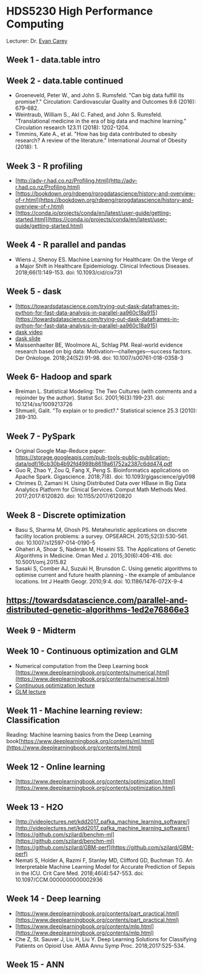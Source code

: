 # HDS5230 High Performance Computing

Lecturer: Dr. [Evan Carey](https://www.slu.edu/slucor/faculty/carey-evan.php)

## Week 1 - data.table intro

## Week 2 - data.table continued

- Groeneveld, Peter W., and John S. Rumsfeld. "Can big data fulfill its promise?." Circulation: Cardiovascular Quality and Outcomes 9.6 (2016): 679-682.
- Weintraub, William S., Akl C. Fahed, and John S. Rumsfeld. "Translational medicine in the era of big data and machine learning." Circulation research 123.11 (2018): 1202-1204.
- Timmins, Kate A., et al. "How has big data contributed to obesity research? A review of the literature." International Journal of Obesity (2018): 1.

## Week 3 - R profiling

- [http://adv-r.had.co.nz/Profiling.html](http://adv-r.had.co.nz/Profiling.html)
- [https://bookdown.org/rdpeng/rprogdatascience/history-and-overview-of-r.html](https://bookdown.org/rdpeng/rprogdatascience/history-and-overview-of-r.html)
- [https://conda.io/projects/conda/en/latest/user-guide/getting-started.html](https://conda.io/projects/conda/en/latest/user-guide/getting-started.html)

## Week 4 - R parallel and pandas

- Wiens J, Shenoy ES. Machine Learning for Healthcare: On the Verge of a Major Shift in Healthcare Epidemiology.  Clinical Infectious Diseases. 2018;66(1):149-153. doi: 10.1093/cid/cix731



## Week 5 - dask

- [https://towardsdatascience.com/trying-out-dask-dataframes-in-python-for-fast-data-analysis-in-parallel-aa960c18a915](https://towardsdatascience.com/trying-out-dask-dataframes-in-python-for-fast-data-analysis-in-parallel-aa960c18a915)
- [dask video](https://www.youtube.com/watch?v=tQBovBvSDvA)
- [dask slide](https://tomaugspurger.github.io/slides/scalable-ml.pdf)
- Maissenhaelter BE, Woolmore AL, Schlag PM. Real-world evidence research based on big data: Motivation—challenges—success factors.  Der Onkologe. 2018;24(S2):91-98. doi: 10.1007/s00761-018-0358-3

## Week 6- Hadoop and spark

- Breiman L. Statistical Modeling: The Two Cultures (with comments and a rejoinder by the author).  Statist Sci. 2001;16(3):199-231. doi: 10.1214/ss/1009213726
- Shmueli, Galit. "To explain or to predict?." Statistical science 25.3 (2010): 289-310.


## Week 7 - PySpark

- Original Google Map-Reduce paper: https://storage.googleapis.com/pub-tools-public-publication-data/pdf/16cb30b4b92fd4989b8619a61752a2387c6dd474.pdf
- Guo R, Zhao Y, Zou Q, Fang X, Peng S. Bioinformatics applications on Apache Spark. Gigascience. 2018;7(8). doi: 10.1093/gigascience/giy098
- Chrimes D, Zamani H. Using Distributed Data over HBase in Big Data Analytics Platform for Clinical Services. Comput Math Methods Med. 2017;2017:6120820. doi: 10.1155/2017/6120820

## Week 8 - Discrete optimization

- Basu S, Sharma M, Ghosh PS. Metaheuristic applications on discrete facility location problems: a survey. OPSEARCH. 2015;52(3):530-561. doi: 10.1007/s12597-014-0190-5
- Ghaheri A, Shoar S, Naderan M, Hoseini SS. The Applications of Genetic Algorithms in Medicine. Oman Med J. 2015;30(6):406-416. doi: 10.5001/omj.2015.82
- Sasaki S, Comber AJ, Suzuki H, Brunsdon C. Using genetic algorithms to optimise current and future health planning - the example of ambulance locations. Int J Health Geogr. 2010;9:4. doi: 10.1186/1476-072X-9-4

https://towardsdatascience.com/parallel-and-distributed-genetic-algorithms-1ed2e76866e3
- 

## Week 9 - Midterm


## Week 10 - Continuous optimization and GLM

- Numerical computation from the Deep Learning book [https://www.deeplearningbook.org/contents/numerical.html](https://www.deeplearningbook.org/contents/numerical.html)
- [Continuous optimization lecture](https://www.youtube.com/watch?v=KgaD04_HONc&feature=youtu.be)
- [GLM lecture](https://youtu.be/U_7MT_M0BjQ)


## Week 11 - Machine learning review: Classification

Reading: Machine learning basics from the Deep Learning book[https://www.deeplearningbook.org/contents/ml.html](https://www.deeplearningbook.org/contents/ml.html)

## Week 12 - Online learning

- [https://www.deeplearningbook.org/contents/optimization.html](https://www.deeplearningbook.org/contents/optimization.html)





## Week 13 - H2O

- [http://videolectures.net/kdd2017_pafka_machine_learning_software/](http://videolectures.net/kdd2017_pafka_machine_learning_software/)
- [https://github.com/szilard/benchm-ml](https://github.com/szilard/benchm-ml)
- [https://github.com/szilard/GBM-perf](https://github.com/szilard/GBM-perf)
- Nemati S, Holder A, Razmi F, Stanley MD, Clifford GD, Buchman TG. An Interpretable Machine Learning Model for Accurate Prediction of Sepsis in the ICU. Crit Care Med. 2018;46(4):547-553. doi: 10.1097/CCM.0000000000002936



## Week 14 - Deep learning

- [https://www.deeplearningbook.org/contents/part_practical.html](https://www.deeplearningbook.org/contents/part_practical.html)
- [https://www.deeplearningbook.org/contents/mlp.html](https://www.deeplearningbook.org/contents/mlp.html)
- Che Z, St. Sauver J, Liu H, Liu Y. Deep Learning Solutions for Classifying Patients on Opioid Use. AMIA Annu Symp Proc. 2018;2017:525-534.


## Week 15 - ANN





